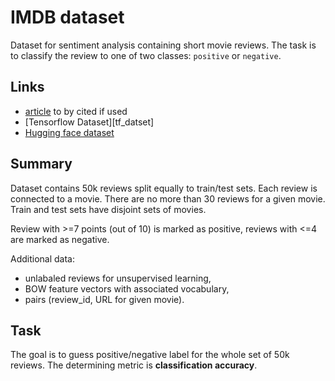 [article]: https://aclanthology.org/P11-1015
[download]: http://ai.stanford.edu/~amaas/data/sentiment/
[tf_dataset]: https://www.tensorflow.org/datasets/catalog/imdb_reviews
[hf_dataset]: https://huggingface.co/datasets/imdb

# IMDB dataset

Dataset for sentiment analysis containing short movie reviews. The task is to
classify the review to one of two classes: `positive` or `negative`.

## Links

- [article][article] to by cited if used
- [Tensorflow Dataset][tf_datset]
- [Hugging face dataset][hf_dataset]

## Summary

Dataset contains 50k reviews split equally to train/test sets. Each review is
connected to a movie. There are no more than 30 reviews for a given movie. Train
and test sets have disjoint sets of movies.

Review with >=7 points (out of 10) is marked as positive, reviews with <=4 are
marked as negative.

Additional data:
- unlabaled reviews for unsupervised learning,
- BOW feature vectors with associated vocabulary,
- pairs (review_id, URL for given movie).


## Task

The goal is to guess positive/negative label for the whole set of 50k reviews.
The determining metric is **classification accuracy**.
